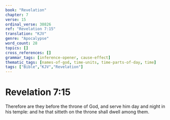 ```yaml
---
book: "Revelation"
chapter: 7
verse: 15
ordinal_verse: 30826
ref: "Revelation 7:15"
translation: "KJV"
genre: "Apocalypse"
word_count: 28
topics: []
cross_references: []
grammar_tags: [inference-opener, cause-effect]
thematic_tags: [names-of-god, time-units, time-parts-of-day, time]
tags: ["Bible","KJV","Revelation"]
---
```


# Revelation 7:15

Therefore are they before the throne of God, and serve him day and night in his temple: and he that sitteth on the throne shall dwell among them.
